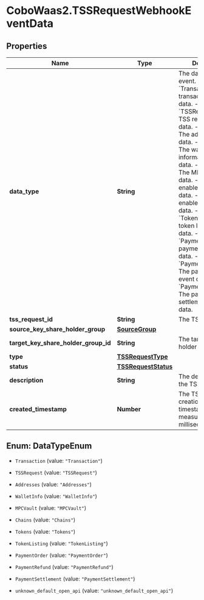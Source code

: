 # CoboWaas2.TSSRequestWebhookEventData

## Properties

Name | Type | Description | Notes
------------ | ------------- | ------------- | -------------
**data_type** | **String** |  The data type of the event. - &#x60;Transaction&#x60;: The transaction event data. - &#x60;TSSRequest&#x60;: The TSS request event data. - &#x60;Addresses&#x60;: The addresses event data. - &#x60;WalletInfo&#x60;: The wallet information event data. - &#x60;MPCVault&#x60;: The MPC vault event data. - &#x60;Chains&#x60;: The enabled chain event data. - &#x60;Tokens&#x60;: The enabled token event data. - &#x60;TokenListing&#x60;: The token listing event data.        - &#x60;PaymentOrder&#x60;: The payment order event data. - &#x60;PaymentRefund&#x60;: The payment refund event data. - &#x60;PaymentSettlement&#x60;: The payment settlement event data. | 
**tss_request_id** | **String** | The TSS request ID. | [optional] 
**source_key_share_holder_group** | [**SourceGroup**](SourceGroup.md) |  | [optional] 
**target_key_share_holder_group_id** | **String** | The target key share holder group ID. | [optional] 
**type** | [**TSSRequestType**](TSSRequestType.md) |  | [optional] 
**status** | [**TSSRequestStatus**](TSSRequestStatus.md) |  | [optional] 
**description** | **String** | The description of the TSS request. | [optional] 
**created_timestamp** | **Number** | The TSS request&#39;s creation time in Unix timestamp format, measured in milliseconds. | [optional] 



## Enum: DataTypeEnum


* `Transaction` (value: `"Transaction"`)

* `TSSRequest` (value: `"TSSRequest"`)

* `Addresses` (value: `"Addresses"`)

* `WalletInfo` (value: `"WalletInfo"`)

* `MPCVault` (value: `"MPCVault"`)

* `Chains` (value: `"Chains"`)

* `Tokens` (value: `"Tokens"`)

* `TokenListing` (value: `"TokenListing"`)

* `PaymentOrder` (value: `"PaymentOrder"`)

* `PaymentRefund` (value: `"PaymentRefund"`)

* `PaymentSettlement` (value: `"PaymentSettlement"`)

* `unknown_default_open_api` (value: `"unknown_default_open_api"`)




